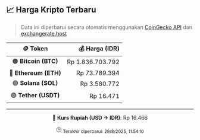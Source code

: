 

<!-- HARGA_KRIPTO -->
## 📈 Harga Kripto Terbaru

> Data ini diperbarui secara otomatis menggunakan [CoinGecko API](https://www.coingecko.com/) dan [exchangerate.host](https://exchangerate.host/)

<div align="center">

| 🪙 Token | 💰 Harga (IDR) |
|:------:|---------------:|
| 🟠 **Bitcoin (BTC)**   | Rp 1.836.703.792 |
| 🔵 **Ethereum (ETH)**  | Rp 73.789.394 |
| 🟣 **Solana (SOL)**    | Rp 3.580.772 |
| 🟢 **Tether (USDT)**   | Rp 16.471 |

---

💱 **Kurs Rupiah (USD → IDR)**: Rp 16.466

🕒 <sub>Terakhir diperbarui: 29/8/2025, 11.54.10</sub>

</div>
<!-- /HARGA_KRIPTO -->